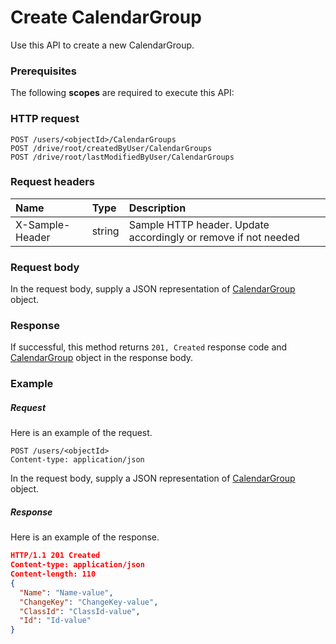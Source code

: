 # Create CalendarGroup

Use this API to create a new CalendarGroup.
### Prerequisites
The following **scopes** are required to execute this API: 
### HTTP request
<!-- { "blockType": "ignored" } -->
```http
POST /users/<objectId>/CalendarGroups
POST /drive/root/createdByUser/CalendarGroups
POST /drive/root/lastModifiedByUser/CalendarGroups

```
### Request headers
| Name       | Type | Description|
|:---------------|:--------|:----------|
| X-Sample-Header  | string  | Sample HTTP header. Update accordingly or remove if not needed|

### Request body
In the request body, supply a JSON representation of [CalendarGroup](../resources/calendargroup.md) object.


### Response
If successful, this method returns `201, Created` response code and [CalendarGroup](../resources/calendargroup.md) object in the response body.

### Example
##### Request
Here is an example of the request.
<!-- {
  "blockType": "request",
  "name": "create_calendargroup_from_user"
}-->
```http
POST /users/<objectId>
Content-type: application/json
```
In the request body, supply a JSON representation of [CalendarGroup](../resources/calendargroup.md) object.
##### Response
Here is an example of the response.
<!-- {
  "blockType": "response",
  "truncated": false,
  "@odata.type": "calendargroup"
} -->
```json
HTTP/1.1 201 Created
Content-type: application/json
Content-length: 110
{
  "Name": "Name-value",
  "ChangeKey": "ChangeKey-value",
  "ClassId": "ClassId-value",
  "Id": "Id-value"
}
```

<!-- uuid: 6961ba7e-5a66-4eb3-a749-ac79414deaa8
2015-10-16 22:29:35 UTC -->
<!-- {
  "type": "#page.annotation",
  "description": "Create CalendarGroup",
  "keywords": "",
  "section": "documentation",
  "tocPath": ""
}-->